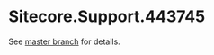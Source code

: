 # Sitecore.Support.443745

See [master branch](https://github.com/sitecoresupport/Sitecore.Support.443745) for details.